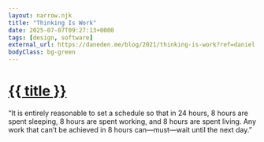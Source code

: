 ```yaml
---
layout: narrow.njk
title: "Thinking Is Work"
date: 2025-07-07T09:27:13+0000
tags: [design, software]
external_url: https://daneden.me/blog/2021/thinking-is-work?ref=daniel.pizza
bodyClass: bg-green
---
```


<h1><a href="{{ external_url }}">{{ title }}</a></h1>

“It is entirely reasonable to set a schedule so that in 24 hours, 8 hours are spent sleeping, 8 hours are spent working, and 8 hours are spent living. Any work that can’t be achieved in 8 hours can—must—wait until the next day.”